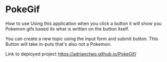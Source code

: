 # PokeGif


How to use
Using this application when you click a button it will show you Pokemon gifs based its what is written on the button itself.

You can create a new topic using the input form and submit button. This Button will take in-puts that's also not a Pokemon.

Link to deployed project
https://adrianctwo.github.io/PokeGif/
